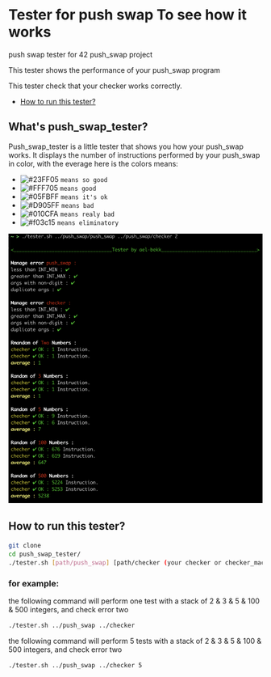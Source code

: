 # Tester for push swap To see how it works
push swap tester for 42 push_swap project

This tester shows the performance of your push_swap program

This tester check that your checker works correctly.

* [How to run this tester?](#how-to-run-this-tester)

## What's push_swap_tester?

Push_swap_tester is a little tester that shows you how your push_swap works.
It displays the number of instructions performed by your push_swap in color, with the everage
here is the colors means:


- ![#23FF05](https://via.placeholder.com/15/23FF05/000000?text=+) `means so good`
- ![#FFF705](https://via.placeholder.com/15/FFF705/000000?text=+) `means good`
- ![#05FBFF](https://via.placeholder.com/15/05FBFF/000000?text=+) `means it's ok`
- ![#D905FF](https://via.placeholder.com/15/D905FF/000000?text=+) `means bad`
- ![#010CFA](https://via.placeholder.com/15/010CFA/000000?text=+) `means realy bad`
- ![#f03c15](https://via.placeholder.com/15/f03c15/000000?text=+) `means eliminatory`

![Screenshot](screenshot.png)

## How to run this tester?

```bash
git clone 
cd push_swap_tester/
./tester.sh [path/push_swap] [path/checker (your checker or checker_mac)] [nb_of_tests]
```
### for example:
the following command will perform one test with a stack of 2 & 3 & 5 & 100 & 500 integers, and check error two
```bash
./tester.sh ../push_swap ../checker
```
   
the following command will perform 5 tests with a stack of 2 & 3 & 5 & 100 & 500 integers, and check error two
```bash
./tester.sh ../push_swap ../checker 5
```
